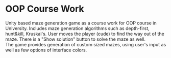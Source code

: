 # OOP Course Work
Unity based maze generation game as a course work for OOP course in University. 
Includes maze generation algorithms such as depth-first, hunt&kill, Kruskal's. User moves the player (cude) to find the way out of the maze. There is a "Show solution" button to solve the maze as well.  
The game provides generation of custom sized mazes, using user's input as well as few options of interface colors.
